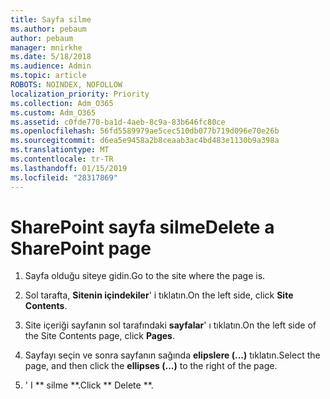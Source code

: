 ```yaml
---
title: Sayfa silme
ms.author: pebaum
author: pebaum
manager: mnirkhe
ms.date: 5/18/2018
ms.audience: Admin
ms.topic: article
ROBOTS: NOINDEX, NOFOLLOW
localization_priority: Priority
ms.collection: Adm_O365
ms.custom: Adm_O365
ms.assetid: c0fde770-ba1d-4aeb-8c9a-83b646fc80ce
ms.openlocfilehash: 56fd5589979ae5cec510db077b719d096e70e26b
ms.sourcegitcommit: d6ea5e9458a2b8ceaab3ac4bd483e1130b9a398a
ms.translationtype: MT
ms.contentlocale: tr-TR
ms.lasthandoff: 01/15/2019
ms.locfileid: "28317869"
---
```

# <a name="delete-a-sharepoint-page"></a><span data-ttu-id="acebb-102">SharePoint sayfa silme</span><span class="sxs-lookup"><span data-stu-id="acebb-102">Delete a SharePoint page</span></span>

1. <span data-ttu-id="acebb-103">Sayfa olduğu siteye gidin.</span><span class="sxs-lookup"><span data-stu-id="acebb-103">Go to the site where the page is.</span></span>
    
2. <span data-ttu-id="acebb-104">Sol tarafta, **Sitenin içindekiler**' i tıklatın.</span><span class="sxs-lookup"><span data-stu-id="acebb-104">On the left side, click **Site Contents**.</span></span> 
    
3. <span data-ttu-id="acebb-105">Site içeriği sayfanın sol tarafındaki **sayfalar**' ı tıklatın.</span><span class="sxs-lookup"><span data-stu-id="acebb-105">On the left side of the Site Contents page, click **Pages**.</span></span> 
    
4. <span data-ttu-id="acebb-106">Sayfayı seçin ve sonra sayfanın sağında **elipslere (...)** tıklatın.</span><span class="sxs-lookup"><span data-stu-id="acebb-106">Select the page, and then click the **ellipses (...)** to the right of the page.</span></span> 
    
5. <span data-ttu-id="acebb-107">' I \*\* silme \*\*.</span><span class="sxs-lookup"><span data-stu-id="acebb-107">Click \*\* Delete \*\*.</span></span> 
    

